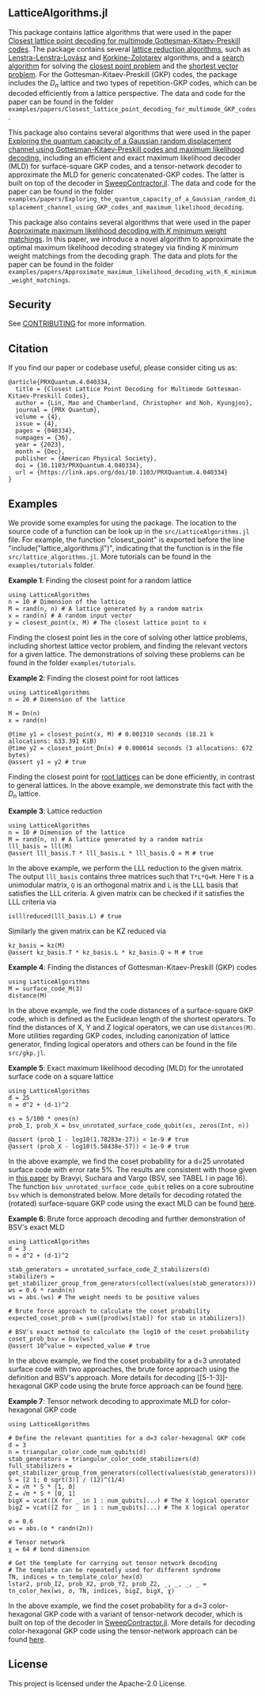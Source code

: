 ## LatticeAlgorithms.jl

This package contains lattice algorithms that were used in the paper [Closest lattice point decoding for multimode Gottesman-Kitaev-Preskill codes](https://journals.aps.org/prxquantum/abstract/10.1103/PRXQuantum.4.040334). The package contains several [lattice reduction algorithms](https://www.ant.uni-bremen.de/sixcms/media.php/102/10740/SPM_2011_Wuebben.pdf), such as [Lenstra-Lenstra-Lovász](https://en.wikipedia.org/wiki/Lenstra%E2%80%93Lenstra%E2%80%93Lov%C3%A1sz_lattice_basis_reduction_algorithm) and [Korkine-Zolotarev](https://en.wikipedia.org/wiki/Korkine%E2%80%93Zolotarev_lattice_basis_reduction_algorithm) algorithms, and a [search algorithm](https://publications.lib.chalmers.se/records/fulltext/14990/local_14990.pdf) for solving the [closest point problem](https://en.wikipedia.org/wiki/Lattice_problem#Closest_vector_problem_(CVP)) and the [shortest vector problem](https://en.wikipedia.org/wiki/Lattice_problem#Shortest_vector_problem_(SVP)). For the Gottesman-Kitaev-Preskill (GKP) codes, the package includes  the $D_n$ lattice and two types of repetition-GKP codes, which can be decoded efficiently from a lattice perspective. The data and code for the paper can be found in the folder `examples/papers/Closest_lattice_point_decoding_for_multimode_GKP_codes`.

This package also contains several algorithms that were used in the paper [Exploring the quantum capacity of a Gaussian random displacement channel using
Gottesman-Kitaev-Preskill codes and maximum likelihood decoding](https://arxiv.org/abs/2411.04277), including an efficient and exact maximum likelihood decoder (MLD) for surface-square GKP codes, and a tensor-network decoder to approximate the MLD for generic concatenated-GKP codes. The latter is built on top of the decoder in [SweepContractor.jl](https://github.com/chubbc/SweepContractor.jl). The data and code for the paper can be found in the folder `examples/papers/Exploring_the_quantum_capacity_of_a_Gaussian_random_displacement_channel_using_GKP_codes_and_maximum_likelihood_decoding`. 

This package also contains several algorithms that were used in the paper [Approximate maximum likelihood decoding with $K$ minimum weight matchings](https://arxiv.org/abs/2510.06531). In this paper, we introduce a novel algorithm to approximate the optimal maximum likelihood decoding strategey via finding $K$ minimum weight matchings from the decoding graph. The data and plots for the paper can be found in the folder `examples/papers/Approximate_maximum_likelihood_decoding_with_K_minimum_weight_matchings`. 



## Security

See [CONTRIBUTING](CONTRIBUTING.md#security-issue-notifications) for more information.

## Citation
If you find our paper or codebase useful, please consider citing us as:
```
@article{PRXQuantum.4.040334,
  title = {Closest Lattice Point Decoding for Multimode Gottesman-Kitaev-Preskill Codes},
  author = {Lin, Mao and Chamberland, Christopher and Noh, Kyungjoo},
  journal = {PRX Quantum},
  volume = {4},
  issue = {4},
  pages = {040334},
  numpages = {36},
  year = {2023},
  month = {Dec},
  publisher = {American Physical Society},
  doi = {10.1103/PRXQuantum.4.040334},
  url = {https://link.aps.org/doi/10.1103/PRXQuantum.4.040334}
}
```

## Examples

We provide some examples for using the package. The location to the source code of a function can be look up in the `src/LatticeAlgorithms.jl` file. For example, the function "closest_point" is exported before the line "include("lattice_algorithms.jl")", indicating that the function is in the file `src/lattice_algorithms.jl`. More tutorials can be found in the `examples/tutorials` folder. 

**Example 1**: Finding the closest point for a random lattice
```
using LatticeAlgorithms
n = 10 # Dimension of the lattice
M = rand(n, n) # A lattice generated by a random matrix
x = rand(n) # A random input vector
y = closest_point(x, M) # The closest lattice point to x
```
Finding the closest point lies in the core of solving other lattice problems, including shortest lattice vector problem, and finding the relevant vectors for a given lattice. The demonstrations of solving these problems can be found in the folder `examples/tutorials`. 

**Example 2**: Finding the closest point for root lattices
```
using LatticeAlgorithms
n = 20 # Dimension of the lattice

M = Dn(n)
x = rand(n)

@time y1 = closest_point(x, M) # 0.001310 seconds (18.21 k allocations: 633.391 KiB)
@time y2 = closest_point_Dn(x) # 0.000014 seconds (3 allocations: 672 bytes)
@assert y1 ≈ y2 # true
```
Finding the closest point for [root lattices](http://neilsloane.com/doc/Me83.pdf) can be done efficiently, in contrast to general lattices. In the above example, we demonstrate this fact with the $D_n$ lattice. 


**Example 3**: Lattice reduction
```
using LatticeAlgorithms
n = 10 # Dimension of the lattice
M = rand(n, n) # A lattice generated by a random matrix
lll_basis = lll(M)
@assert lll_basis.T * lll_basis.L * lll_basis.Q ≈ M # true
```
In the above example, we perform the LLL reduction to the given matrix. The output ```lll_basis``` contains three matrices such that ```T*L*Q=M```. Here ```T``` is a unimodular matrix, ```Q``` is an orthogonal matrix and ```L``` is the LLL basis that satisfies the LLL criteria. A given matrix can be checked if it satisfies the LLL criteria via
```
islllreduced(lll_basis.L) # true
```
Similarly the given matrix can be KZ reduced via
```
kz_basis = kz(M)
@assert kz_basis.T * kz_basis.L * kz_basis.Q ≈ M # true
```

**Example 4**: Finding the distances of Gottesman-Kitaev-Preskill (GKP) codes
```
using LatticeAlgorithms
M = surface_code_M(3)
distance(M)
```
In the above example, we find the code distances of a surface-square GKP code, which is defined as the Euclidean length of the shortest operators. To find the distances of X, Y and Z logical operators, we can use ```distances(M)```. More utilities regarding GKP codes, including canonization of lattice generator, finding logical operators and others can be found in the file ```src/gkp.jl```. 


**Example 5**: Exact maximum likelihood decoding (MLD) for the unrotated surface code on a square lattice
```
using LatticeAlgorithms
d = 25
n = d^2 + (d-1)^2

ϵs = 5/100 * ones(n)
prob_I, prob_X = bsv_unrotated_surface_code_qubit(ϵs, zeros(Int, n))

@assert (prob_I - log10(1.78283e-27)) < 1e-9 # true
@assert (prob_X - log10(5.58438e-57)) < 1e-9 # true
```
In the above example, we find the coset probability for a d=25 unrotated surface code with error rate 5%. The results are consistent with those given in [this paper](https://arxiv.org/pdf/1405.4883.pdf) by Bravyi, Suchara and Vargo (BSV, see TABEL I in page 16). The function `bsv_unrotated_surface_code_qubit` relies on a core subroutine `bsv` which is demonstrated below. More details for decoding rotated the (rotated) surface-square GKP code using the exact MLD can be found [here](https://github.com/amazon-science/LatticeAlgorithms.jl/blob/main/examples/papers/Exploring_the_quantum_capacity_of_a_Gaussian_random_displacement_channel_using_GKP_codes_and_maximum_likelihood_decoding/Get_data_bsv_surf_square.ipynb).


**Example 6**: Brute force approach decoding and further demonstration of BSV's exact MLD
```
using LatticeAlgorithms
d = 3
n = d^2 + (d-1)^2

stab_generators = unrotated_surface_code_Z_stabilizers(d)
stabilizers = get_stabilizer_group_from_generators(collect(values(stab_generators)))
ws = 0.6 * randn(n)
ws = abs.(ws) # The weight needs to be positive values

# Brute force approach to calculate the coset probability
expected_coset_prob = sum([prod(ws[stab]) for stab in stabilizers])

# BSV's exact method to calculate the log10 of the coset probability
coset_prob_bsv = bsv(ws)
@assert 10^value ≈ expected_value # true
```
In the above example, we find the coset probability for a d=3 unrotated surface code with two approaches, the brute force approach using the definition and BSV's approach. More details for decoding [[5-1-3]]-hexagonal GKP code using the brute force approach can be found [here](https://github.com/amazon-science/LatticeAlgorithms.jl/blob/main/examples/papers/Exploring_the_quantum_capacity_of_a_Gaussian_random_displacement_channel_using_GKP_codes_and_maximum_likelihood_decoding/get_data_mld_513_hex_code.ipynb).

**Example 7**: Tensor network decoding to approximate MLD for color-hexagonal GKP code
```
using LatticeAlgorithms

# Define the relevant quantities for a d=3 color-hexagonal GKP code
d = 3
n = triangular_color_code_num_qubits(d)
stab_generators = triangular_color_code_stabilizers(d)
full_stabilizers = get_stabilizer_group_from_generators(collect(values(stab_generators)))
S = [2 1; 0 sqrt(3)] / (12)^(1/4)
X = √π * S * [1, 0]
Z = √π * S * [0, 1]
bigX = vcat([X for _ in 1 : num_qubits]...) # The X logical operator
bigZ = vcat([Z for _ in 1 : num_qubits]...) # The X logical operator

σ = 0.6
ws = abs.(σ * randn(2n))

# Tensor network
χ = 64 # bond dimension

# Get the template for carrying out tensor network decoding
# The template can be repeatedly used for different syndrome
TN, indices = tn_template_color_hex(d)
lstar2, prob_I2, prob_X2, prob_Y2, prob_Z2, _, _, _, _ = tn_color_hex(ws, σ, TN, indices, bigZ, bigX, χ)
```
In the above example, we find the coset probability for a d=3 color-hexagonal GKP code with a variant of tensor-network decoder, which is built on top of the decoder in [SweepContractor.jl](https://github.com/chubbc/SweepContractor.jl). More details for decoding color-hexagonal GKP code using the tensor-network approach can be found [here](https://github.com/amazon-science/LatticeAlgorithms.jl/blob/main/examples/papers/Exploring_the_quantum_capacity_of_a_Gaussian_random_displacement_channel_using_GKP_codes_and_maximum_likelihood_decoding/get_data_tn_color_hex.ipynb).



## License

This project is licensed under the Apache-2.0 License.
